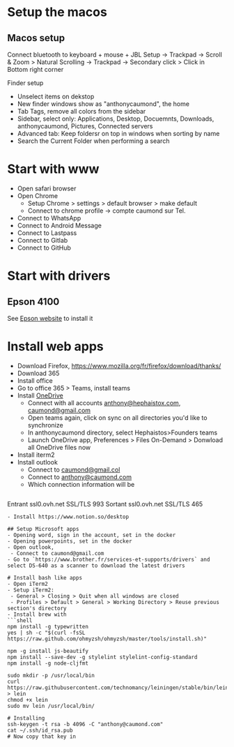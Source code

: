 # Setup the macos

## Macos setup
Connect bluetooth to keyboard + mouse + JBL
Setup
-> Trackpad -> Scroll & Zoom > Natural Scrolling
-> Trackpad -> Secondary click > Click in Bottom right corner

Finder setup
- Unselect items on dekstop
- New finder windows show as "anthonycaumond", the home
- Tab Tags, remove all colors from the sidebar
- Sidebar, select only: Applications, Desktop, Docuemnts, Downloads, anthonycaumond, Pictures, Connected servers
- Advanced tab: Keep foldersr on top in windows when sorting by name
- Search the Current Folder when performing a search

# Start with www
- Open safari browser
- Open Chrome
   - Setup Chrome > settings > default browser > make default
   - Connect to chrome profile -> compte caumond sur Tel.
- Connect to WhatsApp
- Connect to Android Message
- Connect to Lastpass
- Connect to Gitlab
- Connect to GitHub

# Start with drivers
## Epson 4100
See [Epson website](https://www.epson.fr/fr_FR/support/sc/epson-expression-home-xp-4100/s/s1729)
 to install it

# Install web apps
- Download Firefox, https://www.mozilla.org/fr/firefox/download/thanks/
- Download 365
- Install office
- Go to office 365 > Teams, install teams
- Install [OneDrive](https://www.microsoft.com/en-gb/microsoft-365/onedrive/download)
  - Connect with all accounts anthony@hephaistox.com, caumond@gmail.com
  - Open teams again, click on sync on all directories you'd like to synchronize
  - In anthonycaumond directory, select Hephaistos>Founders teams
  - Launch OneDrive app, Preferences > Files On-Demand > Donwload all OneDrive files now
- Install iterm2
- Install outlook
  - Connect to caumond@gmail.col
  - Connect to [anthony@caumond.com](https://help.ovhcloud.com/csm/fr-mx-plan-outlook-windows-configuration?id=kb_article_view&sysparm_article=KB0052099)
  - Which connection information will be
  ```
Entrant	ssl0.ovh.net	SSL/TLS	993
Sortant	ssl0.ovh.net	SSL/TLS	465
  ```
- Install https://www.notion.so/desktop

## Setup Microsoft apps
- Opening word, sign in the account, set in the docker
- Opening powerpoints, set in the docker
- Open outlook, 
   - Connect to caumond@gmail.com
- Go to `https://www.brother.fr/services-et-supports/drivers` and select DS-640 as a scanner to download the latest drivers

# Install bash like apps
- Open iTerm2
- Setup iTerm2:
   - General > Closing > Quit when all windows are closed
   - Profiles > Default > General > Working Directory > Reuse previous section's directory
- Install brew with
```shell
npm install -g typewritten
yes | sh -c "$(curl -fsSL https://raw.github.com/ohmyzsh/ohmyzsh/master/tools/install.sh)"

npm -g install js-beautify
npm install --save-dev -g stylelint stylelint-config-standard
npm install -g node-cljfmt

sudo mkdir -p /usr/local/bin
curl https://raw.githubusercontent.com/technomancy/leiningen/stable/bin/lein > lein
chmod +x lein
sudo mv lein /usr/local/bin/

# Installing
ssh-keygen -t rsa -b 4096 -C "anthony@caumond.com"
cat ~/.ssh/id_rsa.pub
# Now copy that key in 
```
